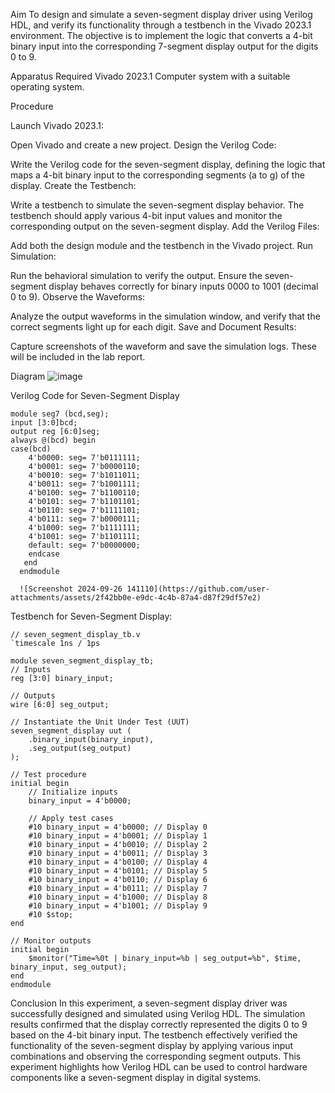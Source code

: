 Aim
To design and simulate a seven-segment display driver using Verilog HDL, and verify its functionality through a testbench in the Vivado 2023.1 environment. The objective is to implement the logic that converts a 4-bit binary input into the corresponding 7-segment display output for the digits 0 to 9.

Apparatus Required
Vivado 2023.1
Computer system with a suitable operating system.

Procedure

Launch Vivado 2023.1:

Open Vivado and create a new project.
Design the Verilog Code:

Write the Verilog code for the seven-segment display, defining the logic that maps a 4-bit binary input to the corresponding segments (a to g) of the display.
Create the Testbench:

Write a testbench to simulate the seven-segment display behavior. The testbench should apply various 4-bit input values and monitor the corresponding output on the seven-segment display.
Add the Verilog Files:

Add both the design module and the testbench in the Vivado project.
Run Simulation:

Run the behavioral simulation to verify the output. Ensure the seven-segment display behaves correctly for binary inputs 0000 to 1001 (decimal 0 to 9).
Observe the Waveforms:

Analyze the output waveforms in the simulation window, and verify that the correct segments light up for each digit.
Save and Document Results:

Capture screenshots of the waveform and save the simulation logs. These will be included in the lab report.

Diagram
![image](https://github.com/user-attachments/assets/d7ecb419-906e-4e3b-9b82-f86ced4f364a)


Verilog Code for Seven-Segment Display


    module seg7 (bcd,seg);
    input [3:0]bcd;
    output reg [6:0]seg;
    always @(bcd) begin
    case(bcd)
        4'b0000: seg= 7'b0111111;
        4'b0001: seg= 7'b0000110;
        4'b0010: seg= 7'b1011011;
        4'b0011: seg= 7'b1001111;
        4'b0100: seg= 7'b1100110;
        4'b0101: seg= 7'b1101101;
        4'b0110: seg= 7'b1111101;
        4'b0111: seg= 7'b0000111;
        4'b1000: seg= 7'b1111111;
        4'b1001: seg= 7'b1101111;
        default: seg= 7'b0000000;
        endcase
       end
      endmodule

      ![Screenshot 2024-09-26 141110](https://github.com/user-attachments/assets/2f42bb0e-e9dc-4c4b-87a4-d87f29df57e2)

        


Testbench for Seven-Segment Display:

    // seven_segment_display_tb.v
    `timescale 1ns / 1ps

    module seven_segment_display_tb;
    // Inputs
    reg [3:0] binary_input;

    // Outputs
    wire [6:0] seg_output;

    // Instantiate the Unit Under Test (UUT)
    seven_segment_display uut (
        .binary_input(binary_input),
        .seg_output(seg_output)
    );

    // Test procedure
    initial begin
        // Initialize inputs
        binary_input = 4'b0000;

        // Apply test cases
        #10 binary_input = 4'b0000; // Display 0
        #10 binary_input = 4'b0001; // Display 1
        #10 binary_input = 4'b0010; // Display 2
        #10 binary_input = 4'b0011; // Display 3
        #10 binary_input = 4'b0100; // Display 4
        #10 binary_input = 4'b0101; // Display 5
        #10 binary_input = 4'b0110; // Display 6
        #10 binary_input = 4'b0111; // Display 7
        #10 binary_input = 4'b1000; // Display 8
        #10 binary_input = 4'b1001; // Display 9
        #10 $stop;
    end

    // Monitor outputs
    initial begin
        $monitor("Time=%0t | binary_input=%b | seg_output=%b", $time, binary_input, seg_output);
    end
    endmodule

Conclusion
In this experiment, a seven-segment display driver was successfully designed and simulated using Verilog HDL. The simulation results confirmed that the display correctly represented the digits 0 to 9 based on the 4-bit binary input. The testbench effectively verified the functionality of the seven-segment display by applying various input combinations and observing the corresponding segment outputs. This experiment highlights how Verilog HDL can be used to control hardware components like a seven-segment display in digital systems.
